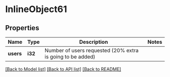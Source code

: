 # InlineObject61

## Properties

Name | Type | Description | Notes
------------ | ------------- | ------------- | -------------
**users** | **i32** | Number of users requested (20% extra is going to be added) | 

[[Back to Model list]](../README.md#documentation-for-models) [[Back to API list]](../README.md#documentation-for-api-endpoints) [[Back to README]](../README.md)


